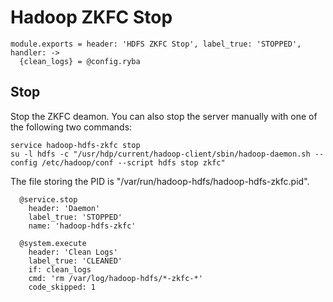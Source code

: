 
# Hadoop ZKFC Stop

    module.exports = header: 'HDFS ZKFC Stop', label_true: 'STOPPED', handler: ->
      {clean_logs} = @config.ryba

## Stop

Stop the ZKFC deamon. You can also stop the server manually with one of
the following two commands:

```
service hadoop-hdfs-zkfc stop
su -l hdfs -c "/usr/hdp/current/hadoop-client/sbin/hadoop-daemon.sh --config /etc/hadoop/conf --script hdfs stop zkfc"
```

The file storing the PID is "/var/run/hadoop-hdfs/hadoop-hdfs-zkfc.pid".

      @service.stop
        header: 'Daemon'
        label_true: 'STOPPED'
        name: 'hadoop-hdfs-zkfc'

      @system.execute
        header: 'Clean Logs'
        label_true: 'CLEANED'
        if: clean_logs
        cmd: 'rm /var/log/hadoop-hdfs/*-zkfc-*'
        code_skipped: 1

